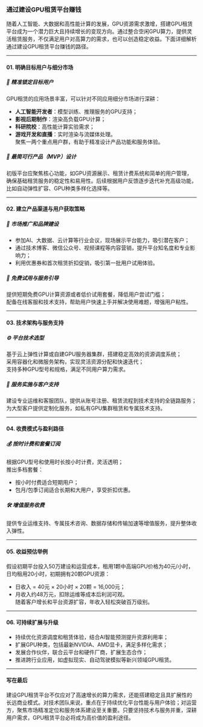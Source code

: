 ### 通过建设GPU租赁平台赚钱

随着人工智能、大数据和高性能计算的发展，GPU资源需求激增，搭建GPU租赁平台成为一个潜力巨大且持续增长的变现方向。通过整合空闲GPU算力，提供灵活租赁服务，不仅满足用户对高算力的需求，也可以创造稳定收益。下面详细解析通过建设GPU租赁平台赚钱的路径。

***

#### 01. 明确目标用户与细分市场

##### 🎯 精准锁定目标用户  
GPU租赁的应用场景丰富，可以针对不同应用细分市场进行深耕：  
* **人工智能开发者**：模型训练、推理服务的GPU支持；  
* **影视后期制作**：渲染高负载GPU计算；  
* **科研院校**：高性能计算实验需求；  
* **游戏开发和直播**：实时渲染与流媒体处理。  
聚焦一两个重点用户群，有助于精准设计产品功能和服务体验。

##### 🌱 最简可行产品（MVP）设计  
初版平台应聚焦核心功能，如GPU资源展示、租赁计费系统和简单的用户管理，确保基础租赁服务的稳定性和易用性。后续根据用户反馈逐步迭代补充高级功能，比如自动弹性扩容、GPU种类多样化选择等。

***

#### 02. 建立产品渠道与用户获取策略

##### 📢 市场推广和品牌建设  
* 参加AI、大数据、云计算等行业会议，现场展示平台能力，吸引潜在客户；  
* 通过技术博客、微信公众号、视频课程等内容营销，提升平台知名度和专业影响力；  
* 利用优惠券和首次租赁折扣促销，吸引第一批用户试用体验。  

##### 🔧 免费试用与服务引导  
提供短期免费GPU计算资源或者低价试用套餐，降低用户尝试门槛；  
配备在线客服和技术支持，帮助用户快速上手并解决使用难题，增强用户粘性。

***

#### 03. 技术架构与服务支持

##### ⚙️ 平台技术选型  
基于云上弹性计算或自建GPU服务器集群，搭建稳定高效的资源调度系统；  
采用容器化和微服务架构，实现灵活资源分配和快速迭代；  
支持多种GPU型号和规格，满足不同用户算力需求。

##### 🤝 服务实施与客户支持  
建设专业运维和客服团队，提供从账号注册、租赁流程到技术支持的全链路服务；  
为大型客户提供定制化服务，如私有GPU集群租赁和专属技术支持。

***

#### 04. 收费模式与盈利路径

##### 💰 按时计费和套餐订阅  
根据GPU型号和使用时长按小时计费，灵活透明；  
推出多档套餐：  
* 按小时付费适合短期用户；  
* 包月/包季订阅适合长期和大用户，享受折扣优惠。  

##### 🛠️ 增值服务收费  
提供专业运维支持、专属技术咨询、数据存储和传输加速等增值服务，提升整体收入弹性。

***

#### 05. 收益预估举例

假设初期平台投入50万建设和运营成本，租用1颗中高端GPU价格为40元/小时，日均租用20小时，初期拥有20颗GPU资源：  
* 日收入 = 40元 × 20小时 × 20颗 = 16,000元；  
* 月收入约48万元，扣除运维等成本后利润可观。  
随着客户增长和平台资源扩容，年收入轻松突破百万级别。

***

#### 06. 可持续扩展与升级

* 持续优化资源调度和租赁体验，结合AI智能预测提升资源利用率；  
* 扩展GPU种类，包括最新NVIDIA、AMD显卡，满足多样化需求；  
* 发展合作伙伴，联合云平台和硬件厂商，扩展生态合作；  
* 推进跨行业应用，如虚拟现实、自动驾驶模拟等新兴领域GPU租赁。

***

#### 写在最后

建设GPU租赁平台不仅应对了高速增长的算力需求，还能搭建稳定且具扩展性的长远商业模式。对技术团队来说，重点在于持续优化平台性能与用户体验；对运营方，聚焦市场精准定位和服务体系建设至关重要。只要坚持技术与服务并重，深耕用户需求，GPU租赁平台必将成为高价值的盈利途径。